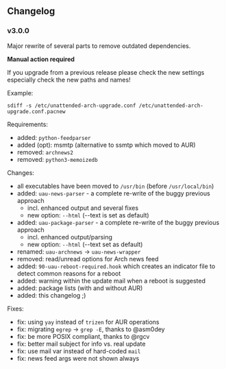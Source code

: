 ## Changelog

### v3.0.0

Major rewrite of several parts to remove outdated dependencies.

**Manual action required**

If you upgrade from a previous release please check the new settings especially check the new paths and names!

Example:

```
sdiff -s /etc/unattended-arch-upgrade.conf /etc/unattended-arch-upgrade.conf.pacnew
```

Requirements:

- added: `python-feedparser`
- added (opt): msmtp (alternative to ssmtp which moved to AUR)
- removed: `archnews2`
- removed: `python3-memoizedb`

Changes:

- all executables have been moved to `/usr/bin` (before `/usr/local/bin`)
- added: `uau-news-parser` - a complete re-write of the buggy previous approach
    - incl. enhanced output and several fixes
    - new option: `--html` (--text is set as default)
- added: `uau-package-parser` - a complete re-write of the buggy previous approach
    - incl. enhanced output/parsing
    - new option: `--html` (--text set as default)
- renamed: `uau-archnews` -> `uau-news-wrapper`
- removed: read/unread options for Arch news feed
- added: `90-uau-reboot-required.hook` which creates an indicator file to detect common reasons for a reboot
- added: warning within the update mail when a reboot is suggested
- added: package lists (with and without AUR)
- added: this changelog ;)

Fixes:

- fix: using `yay` instead of `trizen` for AUR operations
- fix: migrating `egrep` -> `grep -E`, thanks to @asm0dey
- fix: be more POSIX compliant, thanks to @rgcv
- fix: better mail subject for info vs. real update
- fix: use mail var instead of hard-coded `mail`
- fix: news feed args were not shown always

